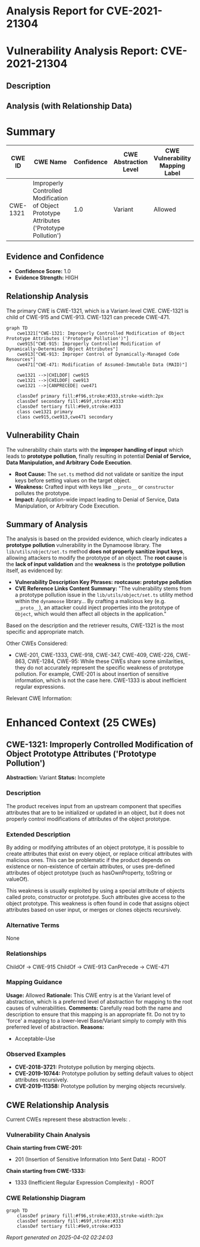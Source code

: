 # Analysis Report for CVE-2021-21304

# Vulnerability Analysis Report: CVE-2021-21304

## Description



## Analysis (with Relationship Data)

# Summary
| CWE ID | CWE Name | Confidence | CWE Abstraction Level | CWE Vulnerability Mapping Label | CWE-Vulnerability Mapping Notes |
|---|---|---|---|---|---|
| CWE-1321 | Improperly Controlled Modification of Object Prototype Attributes ('Prototype Pollution') | 1.0 | Variant | Allowed | Primary CWE |

## Evidence and Confidence

*   **Confidence Score:** 1.0
*   **Evidence Strength:** HIGH

## Relationship Analysis
The primary CWE is CWE-1321, which is a Variant-level CWE. CWE-1321 is child of CWE-915 and CWE-913. CWE-1321 can precede CWE-471.

```mermaid
graph TD
    cwe1321["CWE-1321: Improperly Controlled Modification of Object Prototype Attributes ('Prototype Pollution')"]
    cwe915["CWE-915: Improperly Controlled Modification of Dynamically-Determined Object Attributes"]
    cwe913["CWE-913: Improper Control of Dynamically-Managed Code Resources"]
    cwe471["CWE-471: Modification of Assumed-Immutable Data (MAID)"]

    cwe1321 -->|CHILDOF| cwe915
    cwe1321 -->|CHILDOF| cwe913
    cwe1321 -->|CANPRECEDE| cwe471
    
    classDef primary fill:#f96,stroke:#333,stroke-width:2px
    classDef secondary fill:#69f,stroke:#333
    classDef tertiary fill:#9e9,stroke:#333
    class cwe1321 primary
    class cwe915,cwe913,cwe471 secondary
```

## Vulnerability Chain
The vulnerability chain starts with the **improper handling of input** which leads to **prototype pollution**, finally resulting in potential **Denial of Service, Data Manipulation, and Arbitrary Code Execution**.
  - **Root Cause:** The `set.ts` method did not validate or sanitize the input keys before setting values on the target object.
  - **Weakness:** Crafted input with keys like `__proto__` or `constructor` pollutes the prototype.
  - **Impact:** Application-wide impact leading to Denial of Service, Data Manipulation, or Arbitrary Code Execution.

## Summary of Analysis
The analysis is based on the provided evidence, which clearly indicates a **prototype pollution** vulnerability in the Dynamoose library. The `lib/utils/object/set.ts` method **does not properly sanitize input keys**, allowing attackers to modify the prototype of an object. The **root cause** is the **lack of input validation** and the **weakness** is the **prototype pollution** itself, as evidenced by:

*   **Vulnerability Description Key Phrases:** **rootcause: prototype pollution**
*   **CVE Reference Links Content Summary:** "The vulnerability stems from a prototype pollution issue in the `lib/utils/object/set.ts` utility method within the `dynamoose` library... By crafting a malicious key (e.g. `__proto__`), an attacker could inject properties into the prototype of `Object`, which would then affect all objects in the application."

Based on the description and the retriever results, CWE-1321 is the most specific and appropriate match.

Other CWEs Considered:

*   CWE-201, CWE-1333, CWE-918, CWE-347, CWE-409, CWE-226, CWE-863, CWE-1284, CWE-95: While these CWEs share some similarities, they do not accurately represent the specific weakness of prototype pollution. For example, CWE-201 is about insertion of sensitive information, which is not the case here. CWE-1333 is about inefficient regular expressions.

Relevant CWE Information:

# Enhanced Context (25 CWEs)

## CWE-1321: Improperly Controlled Modification of Object Prototype Attributes ('Prototype Pollution')
**Abstraction:** Variant
**Status:** Incomplete

### Description
The product receives input from an upstream component that specifies attributes that are to be initialized or updated in an object, but it does not properly control modifications of attributes of the object prototype.

### Extended Description
By adding or modifying attributes of an object prototype, it is possible to create attributes that exist on every object, or replace critical attributes with malicious ones. This can be problematic if the product depends on existence or non-existence of certain attributes, or uses pre-defined attributes of object prototype (such as hasOwnProperty, toString or valueOf).

This weakness is usually exploited by using a special attribute of objects called proto, constructor or prototype. Such attributes give access to the object prototype. This weakness is often found in code that assigns object attributes based on user input, or merges or clones objects recursively.

### Alternative Terms
None

### Relationships
ChildOf -> CWE-915
ChildOf -> CWE-913
CanPrecede -> CWE-471

### Mapping Guidance
**Usage:** Allowed
**Rationale:** This CWE entry is at the Variant level of abstraction, which is a preferred level of abstraction for mapping to the root causes of vulnerabilities.
**Comments:** Carefully read both the name and description to ensure that this mapping is an appropriate fit. Do not try to 'force' a mapping to a lower-level Base/Variant simply to comply with this preferred level of abstraction.
**Reasons:**
- Acceptable-Use

### Observed Examples
- **CVE-2018-3721:** Prototype pollution by merging objects.
- **CVE-2019-10744:** Prototype pollution by setting default values to object attributes recursively.
- **CVE-2019-11358:** Prototype pollution by merging objects recursively.


## CWE Relationship Analysis

Current CWEs represent these abstraction levels: .


### Vulnerability Chain Analysis

**Chain starting from CWE-201:**
- 201 (Insertion of Sensitive Information Into Sent Data) - ROOT


**Chain starting from CWE-1333:**
- 1333 (Inefficient Regular Expression Complexity) - ROOT



### CWE Relationship Diagram

```mermaid
graph TD
    classDef primary fill:#f96,stroke:#333,stroke-width:2px
    classDef secondary fill:#69f,stroke:#333
    classDef tertiary fill:#9e9,stroke:#333
```



*Report generated on 2025-04-02 02:24:03*
